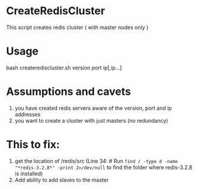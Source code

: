 # CreateRedisCluster
This script creates redis cluster ( with master nodes only )

# Usage
bash createrediscluster.sh version port ip[,ip...]

# Assumptions and cavets
1. you have created redis servers aware of the version, port and ip addresses
2. you want to create a cluster with just masters (no redundancy)

# This to fix:
1. get the location of /redis<version>/src (Line 34: # Run `find / -type d -name "*redis-3.2.8*" -print 2>/dev/null` to find the folder where redis-3.2.8 is installed)
  2. Add ability to add slaves to the master
